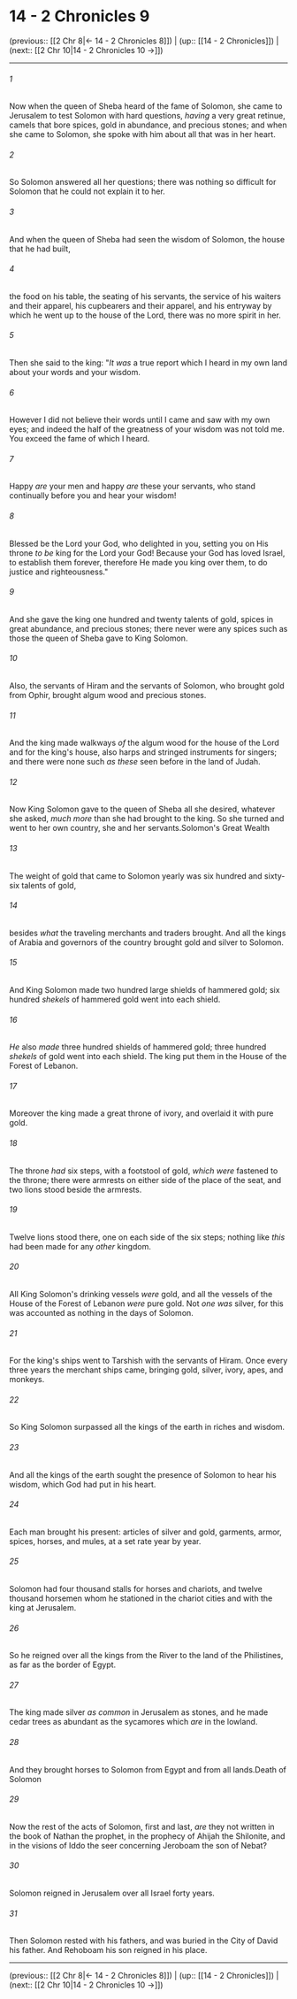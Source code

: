 # 14 - 2 Chronicles 9

(previous:: [[2 Chr 8|← 14 - 2 Chronicles 8]]) | (up:: [[14 - 2 Chronicles]]) | (next:: [[2 Chr 10|14 - 2 Chronicles 10 →]])

***


###### 1 
Now when the queen of Sheba heard of the fame of Solomon, she came to Jerusalem to test Solomon with hard questions, _having_ a very great retinue, camels that bore spices, gold in abundance, and precious stones; and when she came to Solomon, she spoke with him about all that was in her heart. 

###### 2 
So Solomon answered all her questions; there was nothing so difficult for Solomon that he could not explain it to her. 

###### 3 
And when the queen of Sheba had seen the wisdom of Solomon, the house that he had built, 

###### 4 
the food on his table, the seating of his servants, the service of his waiters and their apparel, his cupbearers and their apparel, and his entryway by which he went up to the house of the Lord, there was no more spirit in her. 

###### 5 
Then she said to the king: "_It was_ a true report which I heard in my own land about your words and your wisdom. 

###### 6 
However I did not believe their words until I came and saw with my own eyes; and indeed the half of the greatness of your wisdom was not told me. You exceed the fame of which I heard. 

###### 7 
Happy _are_ your men and happy _are_ these your servants, who stand continually before you and hear your wisdom! 

###### 8 
Blessed be the Lord your God, who delighted in you, setting you on His throne _to be_ king for the Lord your God! Because your God has loved Israel, to establish them forever, therefore He made you king over them, to do justice and righteousness." 

###### 9 
And she gave the king one hundred and twenty talents of gold, spices in great abundance, and precious stones; there never were any spices such as those the queen of Sheba gave to King Solomon. 

###### 10 
Also, the servants of Hiram and the servants of Solomon, who brought gold from Ophir, brought algum wood and precious stones. 

###### 11 
And the king made walkways _of_ the algum wood for the house of the Lord and for the king's house, also harps and stringed instruments for singers; and there were none such _as these_ seen before in the land of Judah. 

###### 12 
Now King Solomon gave to the queen of Sheba all she desired, whatever she asked, _much more_ than she had brought to the king. So she turned and went to her own country, she and her servants.Solomon's Great Wealth 

###### 13 
The weight of gold that came to Solomon yearly was six hundred and sixty-six talents of gold, 

###### 14 
besides _what_ the traveling merchants and traders brought. And all the kings of Arabia and governors of the country brought gold and silver to Solomon. 

###### 15 
And King Solomon made two hundred large shields of hammered gold; six hundred _shekels_ of hammered gold went into each shield. 

###### 16 
_He_ also _made_ three hundred shields of hammered gold; three hundred _shekels_ of gold went into each shield. The king put them in the House of the Forest of Lebanon. 

###### 17 
Moreover the king made a great throne of ivory, and overlaid it with pure gold. 

###### 18 
The throne _had_ six steps, with a footstool of gold, _which were_ fastened to the throne; there were armrests on either side of the place of the seat, and two lions stood beside the armrests. 

###### 19 
Twelve lions stood there, one on each side of the six steps; nothing like _this_ had been made for any _other_ kingdom. 

###### 20 
All King Solomon's drinking vessels _were_ gold, and all the vessels of the House of the Forest of Lebanon _were_ pure gold. Not _one was_ silver, for this was accounted as nothing in the days of Solomon. 

###### 21 
For the king's ships went to Tarshish with the servants of Hiram. Once every three years the merchant ships came, bringing gold, silver, ivory, apes, and monkeys. 

###### 22 
So King Solomon surpassed all the kings of the earth in riches and wisdom. 

###### 23 
And all the kings of the earth sought the presence of Solomon to hear his wisdom, which God had put in his heart. 

###### 24 
Each man brought his present: articles of silver and gold, garments, armor, spices, horses, and mules, at a set rate year by year. 

###### 25 
Solomon had four thousand stalls for horses and chariots, and twelve thousand horsemen whom he stationed in the chariot cities and with the king at Jerusalem. 

###### 26 
So he reigned over all the kings from the River to the land of the Philistines, as far as the border of Egypt. 

###### 27 
The king made silver _as common_ in Jerusalem as stones, and he made cedar trees as abundant as the sycamores which _are_ in the lowland. 

###### 28 
And they brought horses to Solomon from Egypt and from all lands.Death of Solomon 

###### 29 
Now the rest of the acts of Solomon, first and last, _are_ they not written in the book of Nathan the prophet, in the prophecy of Ahijah the Shilonite, and in the visions of Iddo the seer concerning Jeroboam the son of Nebat? 

###### 30 
Solomon reigned in Jerusalem over all Israel forty years. 

###### 31 
Then Solomon rested with his fathers, and was buried in the City of David his father. And Rehoboam his son reigned in his place.

***

(previous:: [[2 Chr 8|← 14 - 2 Chronicles 8]]) | (up:: [[14 - 2 Chronicles]]) | (next:: [[2 Chr 10|14 - 2 Chronicles 10 →]])
